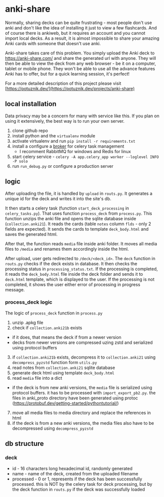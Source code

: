 # anki-share

Normally, sharing decks can be quite frustrating - most people don't use anki and don't like the idea of installing it just to view a few flashcards. And of course there is ankiweb, but it requires an account and you cannot import local decks. As a result, it is almost impossible to share your amazing Anki cards with someone that doesn't use anki.

Anki-share takes care of this problem. You simply upload the Anki deck to https://anki-share.com/ and share the generated url with anyone. They will then be able to view the deck from any web browser - be it on a computer, tablet or mobile phone. They won't be able to use all the advance features Anki has to offer, but for a quick learning session, it's perfect!

For a more detailed description of this project please visit [https://potuznik.dev/](https://potuznik.dev/projects/anki-share)

## local installation
Data privacy may be a concern for many with service like this. If you plan on using it extensively, the best way is to run your own server. 

1. clone github repo
2. install python and the `virtualenv` module
3. activate virtualenv and run `pip install -r requirements.txt`
4. install a configure a [broker](https://docs.celeryq.dev/en/stable/getting-started/backends-and-brokers/) for celery task management
    - I recomment RabbitMQ for windows and Redis for linux
5. start celery service - `celery -A app.celery_app worker --loglevel INFO -P solo`
6. run `run_debug.py` or configure a production server

## logic
After uploading the file, it is handled by `upload` in `routs.py`. It generates a unique id for the deck and writes it into the site's db.

It then starts a celery task (function `start_deck_processing` in `celery_tasks.py`). That uses function `process_deck` from `process.py`. This function unzips the anki file and opens the sqlite database inside (`collection.anki21`). It reads the cards (table `notes` column `flds` - only 2 fields are expected). 
It sends the cards to template `deck_body.html` and saves the generated html. 

After that, the function reads `media` file inside anki folder. It moves all media files to `/media` and renames them accordingly inside the html. 

After upload, user gets redirected to `/deck/<deck_id>`. The `deck` function in `routs.py` checks if the deck exists in database. It then checks the processing status in `processing_status.txt`. If the processing is completed, it reads the `deck_body.html` file inside the deck folder and sends it to `deck.html` template, which is displayed to the user. If the processing is not completed, it shows the user either error of processing in progress message. 

### process_deck logic
The logic of `process_deck` function in `process.py`
1. unzip .apkg file
2. check if `collection.anki21b` exists
- if it does, that means the deck if from a newer version
- decks from newer versions are compressed uzing zstd and serialized using protocol buffers
3. if `collection.anki21b` exists, decompress it to `collection.anki21` using `decompress_pyzstd` function form `utils.py`
4. read notes from `collection.anki21` sqlite database
5. generate deck html using template `deck_body.html`
6. read `media` file into a dict
- if the deck is from new anki versions, the `media` file is serialized using protocol buffers. it has to be processed with `import_export_pb2.py`. the files in anki_proto directory have been generated using protoc (https://protobuf.dev/getting-started/pythontutorial/)
7. move all media files to media directory and replace the references in html
8. if the deck is from a new anki versions, the media files also have to be decompressed using `decompress_pyzstd`

## db structure
### deck
- id - 16 characters long hexadecimal id, randomly generated
- name - name of the deck, created from the uploaded filename
- processed - 0 or 1, represents if the deck has been successfully processed. this is NOT by the celery task for deck processing, but by the deck function in `routs.py` if the deck was successfully loaded
